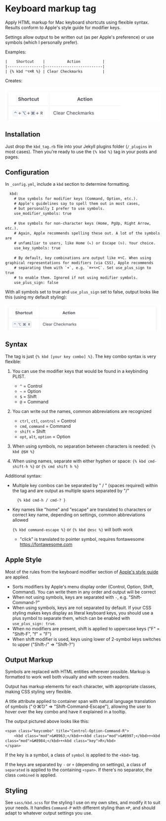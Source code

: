 # Keyboard markup tag

Apply HTML markup for Mac keyboard shortcuts using flexible syntax. Results conform to Apple's style guide for modifier keys.

Settings allow output to be written out (as per Apple's preference) or use symbols (which I personally prefer).

Examples:

    |    Shortcut    |          Action          |
    |----------------|--------------------------|
    | {% kbd ⌃⌥⌘R %} | Clear Checkmarks         |

Creates:

![](symbolsplus.png)

## Installation

Just drop the `kbd_tag.rb` file into your Jekyll plugins folder (`/_plugins` in most cases). Then you're ready to use the `{% kbd %}` tag in your posts and pages.

## Configuration

In `_config.yml`, include a `kbd` section to determine formatting.

      kbd:
        # Use symbols for modifier keys (Command, Option, etc.). 
        # Apple's guidelines say to spell them out in most cases, 
        # but personally I prefer to use symbols.
        use_modifier_symbols: true

        # Use symbols for non-character keys (Home, PgUp, Right Arrow, etc.). 
        # Again, Apple recommends spelling these out. A lot of the symbols are 
        # unfamiliar to users, like Home (↖) or Escape (⎋). Your choice.
        use_key_symbols: true

        # By default, key combinations are output like ⌘⌥C. When using graphical representations for modifiers (via CSS), Apple recommends 
        # separating them with `+`, e.g. `⌘+⌥+C`. Set use_plus_sign to true 
        # to enable them. Ignored if not using modifier symbols.
        use_plus_sign: false

With all symbols set to true and `use_plus_sign` set to false, output looks like this (using my default styling):

![](symbolsonly.png)


## Syntax

The tag is just `{% kbd [your key combo] %}`. The key combo syntax is very flexible:

1. You can use the modifier keys that would be found in a keybinding PLIST.
    
    - `^` = Control
    - `~` = Option
    - `$` = Shift
    - `@` = Command
2. You can write out the names, common abbreviations are recognized
    
    - `ctrl`, `ctl`, `control` = Control
    - `cmd`, `command` = Command
    - `shift` = Shift
    - `opt`, `alt`, `option` = Option

3. When using symbols, no separation between characters is needed: `{% kbd @$H %}`
4. When using names, separate with either hyphen or space: `{% kbd cmd-shift-h %}` or `{% cmd shift h %}`

Additional syntax:

* Multiple key combos can be separated by " / " (spaces required) within the tag and are output as multiple spans separated by "/"
    
        {% kbd cmd-h / cmd-? }
* Key names like "home" and "escape" are translated to characters or correct key name, depending on settings, common abbreviations allowed
        
    `{% kbd command-escape %}` or `{% kbd @esc %}` will both work

    * "click" is translated to pointer symbol, requires fontawesome <https://fontawesome.com>

## Apple Style

Most of the rules from the keyboard modifier section of [Apple's style guide](https://help.apple.com/applestyleguide/) are applied.

* Sorts modifiers by Apple's menu display order (Control, Option, Shift, Command). You can write them in any order and output will be correct
* When not using symbols, keys are separated with `-`, e.g. "Shift-Command-?"
* When using symbols, keys are not separated by default. If your CSS styling makes keys display as literal keyboard keys, you should use a plus symbol to separate them, which can be enabled with `use_plus_sign: true`.
* When no modifiers are present, shift is applied to uppercase keys ("F" = "Shift-F", "f" = "F")
* When shift modifier is used, keys using lower of 2-symbol keys switches to upper ("Shift-/" => "Shift-?")

## Output Markup

Symbols are replaced with HTML entities wherever possible. Markup is formatted to work well both visually and with screen readers.

Output has markup elements for each character, with appropriate classes, making CSS styling very flexible.

A title attribute applied to container span with natural language translation of symbols ("⇧⌘⎋" => "Shift-Command-Escape"), allowing the user to hover over the key combo and have it explained in a tooltip.

The output pictured above looks like this: 

    <span class="keycombo" title="Control-Option-Command-R">
        <kbd class="mod">&#8963;</kbd>+<kbd class="mod">&#8997;</kbd>+<kbd class="mod">&#8984;</kbd>+<kbd class="key">R</kbd>
    </span>

If the key is a symbol, a class of `symbol` is applied to the `<kbd>` tag.

If the keys are separated by `-` or `+` (depending on settings), a class of `separated` is applied to the containing `<span>`. If there's no separator, the class `combined` is applied.

## Styling

See `sass/kbd.scss` for the styling I use on my own sites, and modify it to suit your needs. It handles `Command-P` with different styling than `⌘P`, and should adapt to whatever output settings you use.

